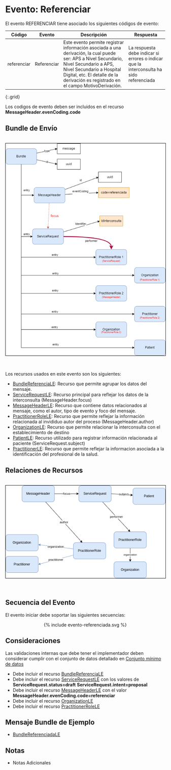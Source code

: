 # Evento: Referenciar

El evento REFERENCIAR tiene asociado los siguientes códigos de evento: 


| Código | Evento| Descripción | Respuesta |
|--------|-------|-------------|-----------|
| referenciar | Referenciar | Este evento permite registrar información asociada a una derivación, la cual puede ser: APS a Nivel Secundario, Nivel Secundario a APS, Nivel Secundario a Hospital Digital, etc. El detalle de la derivación es registrado en el campo MotivoDerivación. | La respuesta debe indicar si errores o indicar que la interconsulta ha sido referenciada |
{:.grid}

Los codigos de evento deben ser incluidos en el recurso **MessageHeader.evenCoding.code**



## Bundle de Envío

<br>
<div align="center" >
  <img  style="border: 1px solid; color: black;" src="referenciada-evento.png"> 
  <p></p>
</div>
<br>

Los recursos usados en este evento son los siguientes:

* [BundleReferenciaLE](StructureDefinition-BundleReferenciaLE.html): Recurso que permite agrupar los datos del mensaje.
* [ServiceRequestLE](StructureDefinition-ServiceRequestLE.html): Recurso principal para reflejar los datos de la interconsulta (MessageHeader.focus)
* [MessageHeaderLE](StructureDefinition-MessageHeaderLE.html): Recurso que contiene datos relacionados al mensaje, como el autor, tipo de evento y foco del mensaje.
* [PractitionerRoleLE](StructureDefinition-PractitionerRoleLE.html): Recurso que permite reflejar la información relacionada al invididuo autor del proceso (MessageHeader.author)
* [OrganizationLE](StructureDefinition-OrganizationLE.html): Recurso que permite relacionar la interconsulta con el establecimiento de destino
* [PatientLE](StructureDefinition-PatientLE.html): Recurso utilizado para registrar información relacionada al paciente (ServiceRequest.subject)
* [PractitionerLE](StructureDefinition-PractitionerLE.html): Recurso que permite reflejar la informacion asociada a la identificación del profesional de la salud.


## Relaciones de Recursos

<br>
<div align="center" >
  <img  style="border: 1px solid; color: black;" src="referenciada-recursos.png"> 
  <p></p>
</div>
<br>


## Secuencia del Evento

El evento iniciar debe soportar las siguientes secuencias:
<div align="center" >
{% include evento-referenciada.svg %}
</div>

## Consideraciones

Las validaciones internas que debe tener el implementador deben considerar cumplir con el conjunto de datos detallado en [Conjunto mínimo de datos](https://docs.google.com/spreadsheets/d/1FfW2gQvTMJbNpr2mH2DFpsftkMEPr5CW2ed9MkryuH4/edit#gid=1586023761&range=A3)

* Debe incluir el recurso [BundleReferenciaLE](StructureDefinition-BundleReferenciaLE.html)
* Debe incluir el recurso [ServiceRequestLE](StructureDefinition-ServiceRequestLE.html) con los valores de **ServiceRequest.status=draft** **ServiceRequest.intent=proposal** 
* Debe incluir el recurso [MessageHeaderLE](StructureDefinition-MessageHeaderLE.html) con el valor **MessageHeader.evenCoding.code=referenciar** 
* Debe incluir el recurso [OrganizationLE](StructureDefinition-OrganizationLE.html)
* Debe incluir el recurso [PractitionerRoleLE](StructureDefinition-PractitionerRoleLE.html)

## Mensaje Bundle de Ejemplo

* [BundleReferenciadaLE](Bundle-EjemploBundleReferencia.html)

## Notas

* Notas Adicionales






